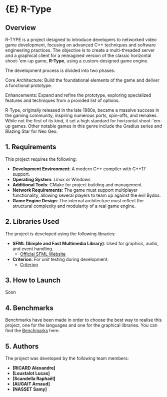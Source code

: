 # {E} R-Type

## Overview
R-TYPE is a project designed to introduce developers to networked video game development, focusing on advanced C++ techniques and software engineering practices. The objective is to create a multi-threaded server and a graphical client for a reimagined version of the classic horizontal shoot-'em-up game, **R-Type**, using a custom-designed game engine.

The development process is divided into two phases:

Core Architecture: Build the foundational elements of the game and deliver a functional prototype.

Enhancements: Expand and refine the prototype, exploring specialized features and techniques from a provided list of options.

R-Type, originally released in the late 1980s, became a massive success in the gaming community, inspiring numerous ports, spin-offs, and remakes. While not the first of its kind, it set a high standard for horizontal shoot-'em-up games. Other notable games in this genre include the Gradius series and Blazing Star for Neo Geo.

## 1. Requirements
This project requires the following:
- **Development Environment**: A modern C++ compiler with C++17 support.
- **Operating System**: Linux or Windows
- **Additional Tools**: CMake for project building and management.
- **Network Requirements**: The game must support multiplayer functionality, allowing several players to team up against the evil Bydos.
- **Game Engine Design**: The internal architecture must reflect the structural complexity and modularity of a real game engine.

## 2. Libraries Used
The project is developed using the following libraries:
- **SFML (Simple and Fast Multimedia Library)**: Used for graphics, audio, and event handling.
  - [Official SFML Website](https://www.sfml-dev.org/)
- **Criterion**: For unit testing during development.
  - [Criterion](https://github.com/Snaipe/Criterion)

## 3. How to Launch
Soon

## 4. Benchmarks
Benchmarks have been made in order to choose the best way to realise this project, one for the languages and one for the graphical libraries.
You can find the [Benchmarks](./benchmarks.md) here.

## 5. Authors
The project was developed by the following team members:
- **[RICARD Alexandre]**
- **[Loustalot Lucas]**
- **[Scandella Raphaël]**
- **[AUGAIT Arnaud]**
- **[NASSET Samy]**

